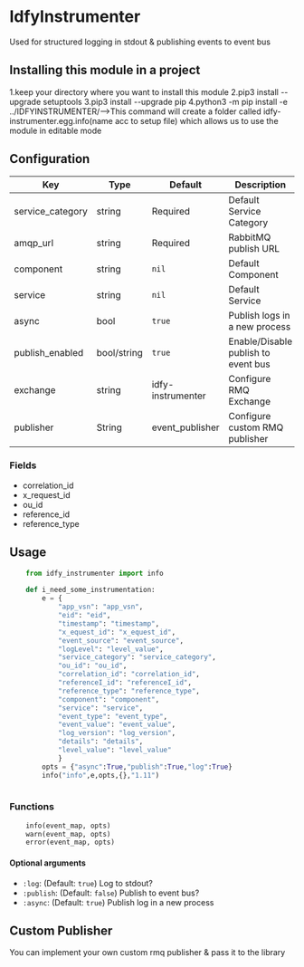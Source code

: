 
# IdfyInstrumenter

Used for structured logging in stdout & publishing events to event bus



## Installing this module in a project 

1.keep your directory where you want to install this module
2.pip3 install --upgrade setuptools
3.pip3 install --upgrade pip
4.python3 -m pip install -e  ../IDFYINSTRUMENTER/-->This command will create a folder called idfy-instrumenter.egg.info(name acc to setup file) 
                                                    which allows us to use the module in editable mode




## Configuration

| Key                   | Type          | Default                             | Description                       |
|-----------------------|---------------|-------------------------------------|-----------------------------------|
|service_category       |string         |Required                             |Default Service Category           |
|amqp_url               |string         |Required                             |RabbitMQ publish URL               |
|component              |string         |`nil`                                |Default Component                  |
|service                |string         |`nil`                                |Default Service                    |
|async                  |bool           |`true`                               |Publish logs in a new process      |
|publish_enabled        |bool/string    |`true`                               |Enable/Disable publish to event bus|
|exchange               |string         |idfy-instrumenter                    |Configure RMQ Exchange             |
|publisher              |String         |event_publisher                      |Configure custom RMQ publisher     |



### Fields

* correlation_id
* x_request_id
* ou_id
* reference_id
* reference_type

## Usage

```python
    from idfy_instrumenter import info
  
    def i_need_some_instrumentation:
        e = {
            "app_vsn": "app_vsn",
            "eid": "eid",
            "timestamp": "timestamp",
            "x_equest_id": "x_equest_id",
            "event_source": "event_source",
            "logLevel": "level_value",
            "service_category": "service_category",
            "ou_id": "ou_id",
            "correlation_id": "correlation_id",
            "referenceI_id": "referenceI_id",
            "reference_type": "reference_type",
            "component": "component",
            "service": "service",
            "event_type": "event_type",
            "event_value": "event_value",
            "log_version": "log_version",
            "details": "details",
            "level_value": "level_value"
            }
        opts = {"async":True,"publish":True,"log":True}
        info("info",e,opts,{},"1.11")
   

```

### Functions

```python
    info(event_map, opts)
    warn(event_map, opts)
    error(event_map, opts)

```

#### Optional arguments
* `:log`: (Default: `true`) Log to stdout?
* `:publish`: (Default: `false`) Publish to event bus?
* `:async`: (Default: `true`) Publish log in a new process

## Custom Publisher

You can implement your own custom rmq publisher & pass it to the library







